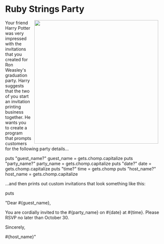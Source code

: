 # Ruby Strings Party

<img src="https://s3.amazonaws.com/after-school-assets/hogwarts.jpg" width="400px" align="right" hspace="10">

Your friend Harry Potter was very impressed with the invitations that you created for Ron Weasley's graduation party. Harry suggests that the two of you start an invitation printing business together. He wants you to create a program that prompts customers for the following party details...






puts "guest_name?"
guest_name = gets.chomp.capitalize
puts "party_name?"
party_name = gets.chomp.capitalize
puts "date?"
date = gets.chomp.capitalize
puts "time?"
time = gets.chomp
puts "host_name?"
host_name = gets.chomp.capitalize


...and then prints out custom invitations that look something like this:


puts

"Dear #{guest_name},

You are cordially invited to the #{party_name} on #{date} at #{time}. Please RSVP no later than October 30.

Sincerely,

#{host_name}"

